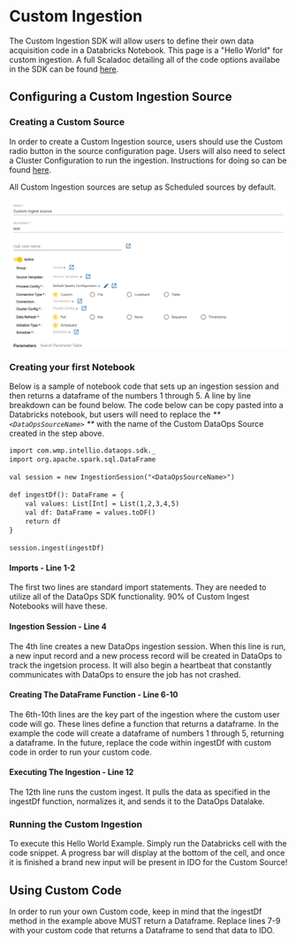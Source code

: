 # Custom Ingestion

The Custom Ingestion SDK will allow users to define their own data acquisition code in a Databricks Notebook. This page is a "Hello World" for custom ingestion. A full Scaladoc detailing all of the code options availabe in the SDK can be found [here](https://docs.intellio.wmp.com/com/wmp/intellio/dataops/sdk/IngestionSession.html).

## Configuring a Custom Ingestion Source

### Creating a Custom Source

In order to create a Custom Ingestion source, users should use the Custom radio button in the source configuration page. Users will also need to select a Cluster Configuration to run the ingestion. Instructions for doing so can be found [here](../system-configuration/cluster-and-process-configuration-overview/cluster-configuration/cluster-configuration-for-custom-processing-steps.md).

All Custom Ingestion sources are setup as Scheduled sources by default.

![](<../../.gitbook/assets/image (381) (1) (1) (1) (1) (1).png>)



### Creating your first Notebook

Below is a sample of notebook code that sets up an ingestion session and then returns a dataframe of the numbers 1 through 5. A line by line breakdown can be found below. The code below can be copy pasted into a Databricks notebook, but users will need to replace the _**`<DataOpsSourceName>` **_ with the name of the Custom DataOps Source created in the step above.

```
import com.wmp.intellio.dataops.sdk._
import org.apache.spark.sql.DataFrame

val session = new IngestionSession("<DataOpsSourceName>") 

def ingestDf(): DataFrame = {
    val values: List[Int] = List(1,2,3,4,5) 
    val df: DataFrame = values.toDF()
    return df
}

session.ingest(ingestDf)
```

#### Imports - Line 1-2

The first two lines are standard import statements. They are needed to utilize all of the DataOps SDK functionality. 90% of Custom Ingest Notebooks will have these.

#### Ingestion Session - Line 4

The 4th line creates a new DataOps ingestion session. When this line is run, a new input record and a new process record will be created in DataOps to track the ingetsion process. It will also begin a heartbeat that constantly communicates with DataOps to ensure the job has not crashed.&#x20;

#### Creating The DataFrame Function - Line 6-10

The 6th-10th lines are the key part of the ingestion where the custom user code will go. These lines define a function that returns a dataframe. In the example the code will create a dataframe of numbers 1 through 5, returning a dataframe. In the future, replace the code within ingestDf with custom code in order to run your custom code.

#### Executing The Ingestion - Line 12

The 12th line runs the custom ingest. It pulls the data as specified in the ingestDf function, normalizes it, and sends it to the DataOps Datalake.

### Running the Custom Ingestion

To execute this Hello World Example. Simply run the Databricks cell with the code snippet. A progress bar will display at the bottom of the cell, and once it is finished a brand new input will be present in IDO for the Custom Source!

## Using Custom Code

In order to run your own Custom code, keep in mind that the ingestDf method in the example above MUST return a Dataframe. Replace lines 7-9 with your custom code that returns a Dataframe to send that data to IDO.




